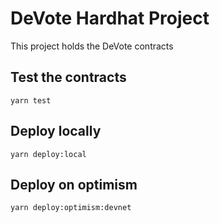 # DeVote Hardhat Project

This project holds the DeVote contracts

## Test the contracts 

```shell
yarn test
```

## Deploy locally

```shell
yarn deploy:local
```

## Deploy on optimism

```shell
yarn deploy:optimism:devnet
```